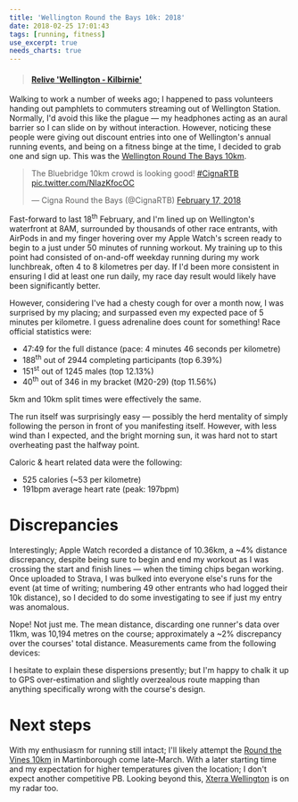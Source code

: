 ```yaml
---
title: 'Wellington Round the Bays 10k: 2018'
date: 2018-02-25 17:01:43
tags: [running, fitness]
use_excerpt: true
needs_charts: true
---
```


<blockquote class="embedly-card" data-card-controls="0" data-card-key="f1631a41cb254ca5b035dc5747a5bd75"><h4><a href="https://www.relive.cc/view/1412587449?r=embed-site">Relive 'Wellington - Kilbirnie'</a></h4></blockquote>
        <script async src="//cdn.embedly.com/widgets/platform.js" charset="UTF-8"></script>

Walking to work a number of weeks ago; I happened to pass volunteers handing out pamphlets to commuters streaming out of Wellington Station. Normally, I'd avoid this like the plague — my headphones acting as an aural barrier so I can slide on by without interaction. However, noticing these people were giving out discount entries into one of Wellington's annual running events, and being on a fitness binge at the time, I decided to grab one and sign up. This was the [Wellington Round The Bays 10km](http://wellingtonroundthebays.co.nz).

<!-- more -->

<blockquote class="twitter-tweet" data-lang="en"><p lang="en" dir="ltr">The Bluebridge 10km crowd is looking good! <a href="https://twitter.com/hashtag/CignaRTB?src=hash&amp;ref_src=twsrc%5Etfw">#CignaRTB</a> <a href="https://t.co/NIazKfocOC">pic.twitter.com/NIazKfocOC</a></p>&mdash; Cigna Round the Bays (@CignaRTB) <a href="https://twitter.com/CignaRTB/status/964942567488962560?ref_src=twsrc%5Etfw">February 17, 2018</a></blockquote> <script async src="https://platform.twitter.com/widgets.js" charset="utf-8"></script> 


Fast-forward to last 18<sup>th</sup> February, and I'm lined up on Wellington's waterfront at 8AM, surrounded by thousands of other race entrants, with AirPods in and my finger hovering over my Apple Watch's screen ready to begin to a just under 50 minutes of running workout. My training up to this point had consisted of on-and-off weekday running during my work lunchbreak, often 4 to 8 kilometres per day. If I'd been more consistent in ensuring I did at least one run daily, my race day result would likely have been significantly better.

However, considering I've had a chesty cough for over a month now, I was surprised by my placing; and surpassed even my expected pace of 5 minutes per kilometre. I guess adrenaline does count for something! Race official statistics were:

* 47:49 for the full distance (pace: 4 minutes 46 seconds per kilometre)
* 188<sup>th</sup> out of 2944 completing participants (top 6.39%)
* 151<sup>st</sup> out of 1245 males (top 12.13%)
* 40<sup>th</sup> out of 346 in my bracket (M20-29) (top 11.56%)

5km and 10km split times were effectively the same.

The run itself was surprisingly easy — possibly the herd mentality of simply following the person in front of you manifesting itself. However, with less wind than I expected, and the bright morning sun, it was hard not to start overheating past the halfway point. 

Caloric & heart related data were the following:

* 525 calories (~53 per kilometre)
* 191bpm average heart rate (peak: 197bpm)

# Discrepancies

Interestingly; Apple Watch recorded a distance of 10.36km, a ~4% distance discrepancy, despite being sure to begin and end my workout as I was crossing the start and finish lines — when the timing chips began working. Once uploaded to Strava, I was bulked into everyone else's runs for the event (at time of writing; numbering 49 other entrants who had logged their 10k distance), so I decided to do some investigating to see if just my entry was anomalous.

<canvas id="myChart" width="400" height="300"></canvas>
<script>
var entries = [
    { "distance": 10.2, "device": "Garmin Forerunner 235" },
    { "distance": 10.17, "device": "Garmin Forerunner 235" },
    { "distance": 10.14, "device": "iPhone" },
    { "distance": 10.16, "device": "Garmin Forerunner 935" }, 
    { "distance": 10.12, "device": "TomTom" },
    { "distance": 10.24, "device": "iPhone" },
    { "distance": 10.29, "device": "iPhone" },
    { "distance": 10.22, "device": "Garmin Forerunner 920XT" },
    { "distance": 10.27, "device": "iPhone" },
    { "distance": 10.15, "device": "Garmin Fenix 3" },
    { "distance": 10.12, "device": "TomTom" },
    { "distance": 10.2, "device": "Fitbit Surge" },
    { "distance": 10.15, "device": "Garmin Forerunner 230" },
    { "distance": 10.26, "device": "iPhone" },
    { "distance": 10.27, "device": "Unknown" },
    { "distance": 10.19, "device": "iPhone" },
    { "distance": 10.22, "device": "Garmin Forerunner 910XT" },
    { "distance": 10.36, "device": "iPhone" },
    { "distance": 10.16, "device": "Farmin Forerunner 230" },
    { "distance": 10.15, "device": "Garmin Forerunner 15" },
    { "distance": 10.14, "device": "Garmin Forerunner 235" },
    { "distance": 10.17, "device": "Garmin Forerunner 220" },
    { "distance": 10.32, "device": "iPhone" },
    { "distance": 10.18, "device": "Garmin Forerunner 935" },
    { "distance": 10.13, "device": "Garmin Forerunner 220" },
    { "distance": 10.24, "device": "iPhone"  },
    { "distance": 10.18, "device": "Garmin Fenix 5S" },
    { "distance": 10.18, "device": "iPhone" },
    { "distance": 10.13, "device": "TomTom" },
    { "distance": 10.18, "device": "Garmin Forerunner 35" },
    { "distance": 10.11, "device": "Garmin Forerunner 735XT" },
    { "distance": 10.15, "device": "Garmin Forerunner 235" },
    { "distance": 10.27, "device": "Android" },
    { "distance": 10.15, "device": "Garmin Fenix 5S" },
    { "distance": 10.10, "device": "Android" },
    { "distance": 11.17, "device": "Fitbit Blaze" },
    { "distance": 10.11, "device": "TomTom" },
    { "distance": 10.05, "device": "Garmin Fenix 3" },
    { "distance": 10.42, "device": "Android" },
    { "distance": 10.19, "device": "Unknown" },
    { "distance": 10.3, "device": "iPhone" },
    { "distance": 10.38, "device": "iPhone" },
    { "distance": 10.23, "device": "Garmin Vivoactive HR" },
    { "distance": 10.13, "device": "Garmin Forerunner 235" },
    { "distance": 10.23, "device": "Garmin Forerunner 920XT" },
    { "distance": 10.16, "device": "Garmin Forerunner 235" },
    { "distance": 10.01, "device": "Garmin Forerunner 935" },
    { "distance": 10.08, "device": "Android" },
    { "distance": 10.36, "device": "Apple Watch" }
];

var buckets = [];

for (var i = 995; i <= 1045; i += 5) {
    buckets.push({ 
        min: i, 
        max: i + 4, 
        freq: 0,
        label: (i / 100).toFixed(2) + "–" + ((i + 4) / 100).toFixed(2) + "km" 
     });
}

for (var i = 0; i < entries.length; i++) {
    var currentBin = 0; 
    if (entries[i].distance > 10.45) {
        continue;
    }
    
    while ((entries[i].distance * 100) > buckets[currentBin].max) {
        currentBin++;
    }
    buckets[currentBin].freq++;
}

var filteredDistances = entries.map(e => e.distance).filter(d => d <= 10.45);
var mean = filteredDistances.reduce((a,v) => a+v) / filteredDistances.length; 

var ctx = document.getElementById("myChart").getContext('2d');
var myChart = new Chart(ctx, {
    type: 'bar',
    data: {
        labels: buckets.map(b => b.label),
        datasets: [{
            label: 'Runners per bin (mean: ' + mean.toFixed(2) + ')',
            data: buckets.map(b => b.freq),
            backgroundColor: 'rgba(196, 145, 138, 0.8)'
        }]
    },
    options: {
        scales: {
            yAxes: [{
                ticks: {
                    max: 20,
                    beginAtZero:true
                }
            }]
        }
    }
});
</script>

Nope! Not just me. The mean distance, discarding one runner's data over 11km, was 10,194 metres on the course; approximately a ~2% discrepancy over the courses' total distance. Measurements came from the following devices: 

I hesitate to explain these dispersions presently; but I'm happy to chalk it up to GPS over-estimation and slightly overzealous route mapping than anything specifically wrong with the course's design. 

# Next steps

With my enthusiasm for running still intact; I'll likely attempt the [Round the Vines 10km](https://www.roundthevines.org.nz) in Martinborough come late-March. With a later starting time and my expectation for higher temperatures given the location; I don't expect another competitive PB. Looking beyond this, [Xterra Wellington](https://www.xterrawellington.co.nz) is on my radar too. 
